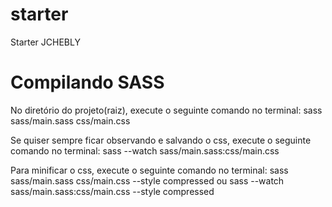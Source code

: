 starter
=======

Starter JCHEBLY

Compilando SASS
=======
No diretório do projeto(raiz), execute o seguinte comando no terminal:
	sass sass/main.sass css/main.css

Se quiser sempre ficar observando e salvando o css, execute o seguinte comando no terminal:
	sass --watch sass/main.sass:css/main.css

Para minificar o css, execute o seguinte comando no terminal:
	sass sass/main.sass css/main.css --style compressed
ou
	sass --watch sass/main.sass:css/main.css --style compressed